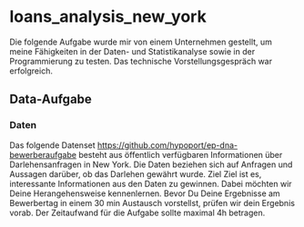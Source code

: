# loans_analysis_new_york

Die folgende Aufgabe wurde mir von einem Unternehmen gestellt, um meine Fähigkeiten in der Daten- und Statistikanalyse sowie in der Programmierung zu testen.
Das technische Vorstellungsgespräch war erfolgreich.


## Data-Aufgabe
### Daten
Das folgende Datenset
https://github.com/hypoport/ep-dna-bewerberaufgabe
besteht aus öffentlich verfügbaren Informationen über Darlehensanfragen in New York.
Die Daten beziehen sich auf Anfragen und Aussagen darüber, ob das Darlehen gewährt wurde.
Ziel
Ziel ist es, interessante Informationen aus den Daten zu gewinnen. Dabei möchten wir Deine Herangehensweise kennenlernen.
Bevor Du Deine Ergebnisse am Bewerbertag in einem 30 min Austausch vorstellst, prüfen wir dein Ergebnis vorab.
Der Zeitaufwand für die Aufgabe sollte maximal 4h betragen.
